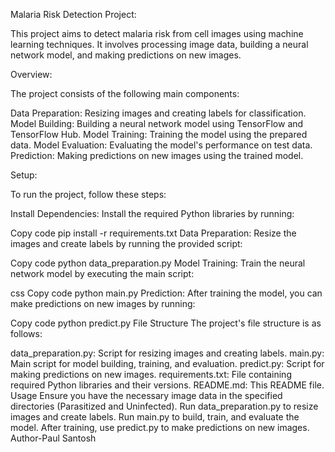 Malaria Risk Detection Project:

This project aims to detect malaria risk from cell images using machine learning techniques. It involves processing image data, building a neural network model, and making predictions on new images.

Overview:

The project consists of the following main components:

Data Preparation: Resizing images and creating labels for classification.
Model Building: Building a neural network model using TensorFlow and TensorFlow Hub.
Model Training: Training the model using the prepared data.
Model Evaluation: Evaluating the model's performance on test data.
Prediction: Making predictions on new images using the trained model.

Setup:

To run the project, follow these steps:

Install Dependencies:
Install the required Python libraries by running:

Copy code
pip install -r requirements.txt
Data Preparation: Resize the images and create labels by running the provided script:

Copy code
python data_preparation.py
Model Training: Train the neural network model by executing the main script:

css
Copy code
python main.py
Prediction:
After training the model, you can make predictions on new images by running:

Copy code
python predict.py
File Structure
The project's file structure is as follows:

data_preparation.py: Script for resizing images and creating labels.
main.py: Main script for model building, training, and evaluation.
predict.py: Script for making predictions on new images.
requirements.txt: File containing required Python libraries and their versions.
README.md: This README file.
Usage
Ensure you have the necessary image data in the specified directories (Parasitized and Uninfected).
Run data_preparation.py to resize images and create labels.
Run main.py to build, train, and evaluate the model.
After training, use predict.py to make predictions on new images.
Author-Paul Santosh
